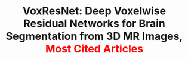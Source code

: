 ---
title: "VoxResNet: Deep Voxelwise Residual Networks for Brain Segmentation from 3D MR Images, <font color=red>Most Cited Articles</font>"
authors: "**Hao Chen**, Qi Dou, Lequan Yu, Jing Qin, Pheng-Ann Heng" 
pub_date: "2018-04-15"
image: "/static/img/pub/2018_voxresnet.png" 
doi: "10.1016/j.neuroimage.2017.04.041"
journal: 
  - name: "NeuroImage" 
    url: "https://www.sciencedirect.com/science/article/pii/S1053811917303348"
---